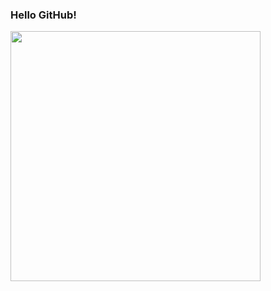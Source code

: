 ### Hello GitHub!

<!--
image src="http://jpedro-avatar.herokuapp.com/image.php?text=%7B%20/%20%7D&size=250&font=Ubuntu&back=%230071c6&fore=%23ffffff&moveY=0.9" width="100" /
-->
<!-- -->
<image src=".github/assets/Beach.jpg" width="400" />
<!-- -->
